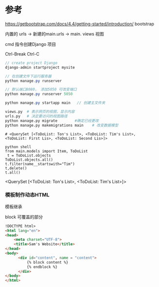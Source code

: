 # 参考

https://getbootstrap.com/docs/4.4/getting-started/introduction/  bootstrap

内置的 urls -> 新建的main.urls -> main. views 视图

cmd 指令创建Django 项目

Ctrl-Break   Ctrl-C

```java
// create project Django
django-admin startproject mysite 

// 在创建文件下运行服务器
python manage.py runserver

// 默认端口8080， 添加5050 可改变端口
python manage.py runserver 5050

python manage.py startapp main   // 创建主文件夹

```

```  python
views.py  # 表示网页的视图，显示内容
urls.py   # 决定要访问的视图路径
python manage.py migrate		#确定已经更改
python manage.py makemigrations main	# 改变数据模型

```

```
# <QuerySet [<ToDoList: Ton's List>, <ToDoList: Tim's List>, <ToDoList: First Lis>, <ToDoList: Second Lis>]>

python shell
from main.models import Item, ToDoList
 t = ToDoList.objects
ToDoList.objects.all()
t.filter(name__startswith="Tim")
t,delete()
t.all()
```

<QuerySet [<ToDoList: Ton's List>, <ToDoList: Tim's List>]>



### 模板制作动态HTML

模板继承

 block 可覆盖的部分

```html
!DOCTYPE html>
<html lang="en">
<head>
    <meta charset="UTF-8">
    <title>Sam's Website</title>
</head>
<body>
      <div id="content", name = "content">
          {% block content %}
          {% endblock %}
      </div>
</body>
</html>
```


